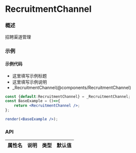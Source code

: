 
# RecruitmentChannel


### 概述

招聘渠道管理


### 示例

#### 示例代码

- 这里填写示例标题
- 这里填写示例说明
- _RecruitmentChannel(@components/RecruitmentChannel)

```jsx
const {default:RecruitmentChannel} = _RecruitmentChannel;
const BaseExample = ()=>{
    return <RecruitmentChannel />;
};

render(<BaseExample />);

```


### API

|属性名|说明|类型|默认值|
|  ---  | ---  | --- | --- |

